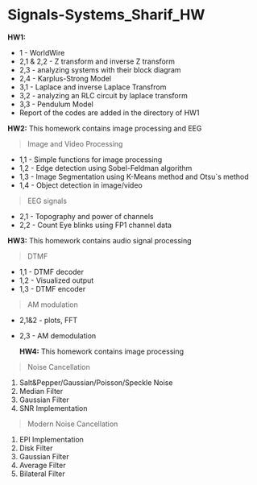 # Signals-Systems_Sharif_HW

**HW1:**
  * 1 - WorldWire
  * 2,1 & 2,2 - Z transform and inverse Z transform
  * 2,3 - analyzing systems with their block diagram
  * 2,4 - Karplus-Strong Model
  * 3,1 - Laplace and inverse Laplace Transfrom
  * 3,2 - analyzing an RLC circuit by laplace transform
  * 3,3 - Pendulum Model
  * Report of the codes are added in the directory of HW1

**HW2:**
This homework contains image processing and EEG 
> Image and Video Processing 
  * 1,1 - Simple functions for image processing
  * 1,2 - Edge detection using Sobel-Feldman algorithm
  * 1,3 - Image Segmentation using K-Means method and Otsu`s method
  * 1,4 - Object detection in image/video
> EEG signals
  * 2,1 - Topography and power of channels
  * 2,2 - Count Eye blinks using FP1 channel data

  **HW3:**
This homework contains audio signal processing
> DTMF
  * 1,1 - DTMF decoder
  * 1,2 - Visualized output
  * 1,3 - DTMF encoder
> AM modulation
  * 2,1&2 - plots, FFT
  * 2,3 - AM demodulation

    **HW4:**
This homework contains image processing
> Noise Cancellation
1. Salt&Pepper/Gaussian/Poisson/Speckle Noise
2. Median Filter
3. Gaussian Filter
4. SNR Implementation
> Modern Noise Cancellation
1. EPI Implementation
2. Disk Filter
3. Gaussian Filter
4. Average Filter
5. Bilateral Filter